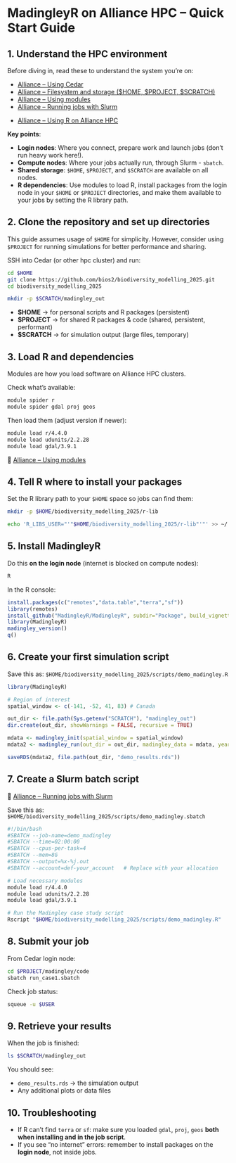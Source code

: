 # MadingleyR on Alliance HPC – Quick Start Guide

## 1. Understand the HPC environment

Before diving in, read these to understand the system you’re on:

* [Alliance – Using Cedar](https://docs.alliancecan.ca/wiki/Cedar)
* [Alliance – Filesystem and storage (\$HOME, \$PROJECT, \$SCRATCH)](https://docs.alliancecan.ca/wiki/Storage_and_file_management)
* [Alliance – Using modules](https://docs.alliancecan.ca/wiki/Using_modules)
* [Alliance – Running jobs with Slurm](https://docs.alliancecan.ca/wiki/Running_jobs)
<!-- R -->
* [Alliance – Using R on Alliance HPC](https://docs.alliancecan.ca/wiki/R)

**Key points**:

* **Login nodes**: Where you connect, prepare work and launch jobs (don’t run heavy work here!).
* **Compute nodes**: Where your jobs actually run, through Slurm - `sbatch`.
* **Shared storage**: `$HOME`, `$PROJECT`, and `$SCRATCH` are available on all nodes.
* **R dependencies**: Use modules to load R, install packages from the login node in your `$HOME` or `$PROJECT` directories, and make them available to your jobs by setting the R library path.


## 2. Clone the repository and set up directories

This guide assumes usage of `$HOME` for simplicity. However, consider using `$PROJECT` for running simulations for better performance and sharing.

SSH into Cedar (or other hpc cluster) and run:

```bash
cd $HOME
git clone https://github.com/bios2/biodiversity_modelling_2025.git
cd biodiversity_modelling_2025

mkdir -p $SCRATCH/madingley_out
```

* **\$HOME** → for personal scripts and R packages (persistent)
* **\$PROJECT** → for shared R packages & code (shared, persistent, performant)
* **\$SCRATCH** → for simulation output (large files, temporary)


## 3. Load R and dependencies

Modules are how you load software on Alliance HPC clusters.

Check what’s available:

```bash
module spider r
module spider gdal proj geos
```

Then load them (adjust version if newer):

```bash
module load r/4.4.0
module load udunits/2.2.28
module load gdal/3.9.1
```

📖 [Alliance – Using modules](https://docs.alliancecan.ca/wiki/Using_modules)


## 4. Tell R where to install your packages

Set the R library path to your `$HOME` space so jobs can find them:

```bash
mkdir -p $HOME/biodiversity_modelling_2025/r-lib

echo 'R_LIBS_USER="'"$HOME/biodiversity_modelling_2025/r-lib"'"' >> ~/.Renviron
```


## 5. Install MadingleyR

Do this **on the login node** (internet is blocked on compute nodes):

```bash
R
```

In the R console:

```r
install.packages(c("remotes","data.table","terra","sf"))
library(remotes)
install_github("MadingleyR/MadingleyR", subdir="Package", build_vignettes=FALSE)
library(MadingleyR)
madingley_version()
q()
```


## 6. Create your first simulation script

Save this as:
`$HOME/biodiversity_modelling_2025/scripts/demo_madingley.R`

```r
library(MadingleyR)

# Region of interest
spatial_window <- c(-141, -52, 41, 83) # Canada

out_dir <- file.path(Sys.getenv("SCRATCH"), "madingley_out")
dir.create(out_dir, showWarnings = FALSE, recursive = TRUE)

mdata <- madingley_init(spatial_window = spatial_window)
mdata2 <- madingley_run(out_dir = out_dir, madingley_data = mdata, years = 10)

saveRDS(mdata2, file.path(out_dir, "demo_results.rds"))
```


## 7. Create a Slurm batch script

📖 [Alliance – Running jobs with Slurm](https://docs.alliancecan.ca/wiki/Running_jobs)

Save this as:
`$HOME/biodiversity_modelling_2025/scripts/demo_madingley.sbatch`

```bash
#!/bin/bash
#SBATCH --job-name=demo_madingley
#SBATCH --time=02:00:00
#SBATCH --cpus-per-task=4
#SBATCH --mem=8G
#SBATCH --output=%x-%j.out
#SBATCH --account=def-your_account   # Replace with your allocation

# Load necessary modules
module load r/4.4.0
module load udunits/2.2.28
module load gdal/3.9.1

# Run the Madingley case study script
Rscript "$HOME/biodiversity_modelling_2025/scripts/demo_madingley.R"
```


## 8. Submit your job

From Cedar login node:

```bash
cd $PROJECT/madingley/code
sbatch run_case1.sbatch
```

Check job status:

```bash
squeue -u $USER
```


## 9. Retrieve your results

When the job is finished:

```bash
ls $SCRATCH/madingley_out
```

You should see:

* `demo_results.rds` → the simulation output
* Any additional plots or data files


## 10. Troubleshooting

* If R can’t find `terra` or `sf`: make sure you loaded `gdal`, `proj`, `geos` **both when installing and in the job script**.
* If you see “no internet” errors: remember to install packages on the **login node**, not inside jobs.
